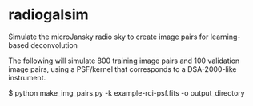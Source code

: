 # radiogalsim
Simulate the microJansky radio sky to create image pairs for learning-based deconvolution  

The following will simulate 800 training image pairs and 100 validation image pairs, using a PSF/kernel that corresponds to a DSA-2000-like instrument. 

$ python make_img_pairs.py -k example-rci-psf.fits -o output_directory 

